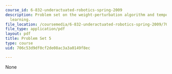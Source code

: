 ```yaml
---
course_id: 6-832-underactuated-robotics-spring-2009
description: Problem set on the weight-perturbation algorithm and temporal difference
  learning.
file_location: /coursemedia/6-832-underactuated-robotics-spring-2009/706c53d9df0cf2de08ac3a3a0149f8ec_MIT6_832s09_pset05.pdf
file_type: application/pdf
layout: pdf
title: Problem Set 5
type: course
uid: 706c53d9df0cf2de08ac3a3a0149f8ec

---
```

None